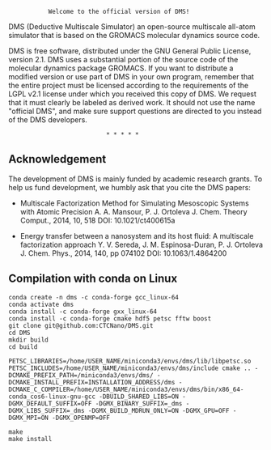 
               Welcome to the official version of DMS!

DMS (Deductive Multiscale Simulator) an open-source multiscale all-atom 
simulator that is based on the GROMACS molecular dynamics source code.

DMS is free software, distributed under the GNU General
Public License, version 2.1. DMS uses a substantial portion of the source
code of the molecular dynamics package GROMACS. If you want to distribute 
a modified version or use part of DMS in your own program, remember that 
the entire project must be licensed according to the requirements of the LGPL 
v2.1 license under which you received this copy of DMS. We request that it 
must clearly be labeled as derived work. It should not use the name 
"official DMS", and make sure support questions are directed to you instead 
of the DMS developers.

                               * * * * *
## Acknowledgement

The development of DMS is mainly funded by academic research grants. 
To help us fund development, we humbly ask that you cite the DMS papers:

* Multiscale Factorization Method for Simulating Mesoscopic Systems with 
  Atomic Precision
  A. A. Mansour, P. J. Ortoleva 
  J. Chem. Theory Comput., 2014, 10, 518
  DOI: 10.1021/ct400615a

* Energy transfer between a nanosystem and its host fluid: A multiscale 
  factorization approach
  Y. V. Sereda, J. M. Espinosa-Duran, P. J. Ortoleva
  J. Chem. Phys., 2014, 140, pp 074102
  DOI: 10.1063/1.4864200


## Compilation with conda on Linux
```
conda create -n dms -c conda-forge gcc_linux-64
conda activate dms
conda install -c conda-forge gxx_linux-64
conda install -c conda-forge cmake hdf5 petsc fftw boost
git clone git@github.com:CTCNano/DMS.git
cd DMS
mkdir build
cd build

PETSC_LIBRARIES=/home/USER_NAME/miniconda3/envs/dms/lib/libpetsc.so PETSC_INCLUDES=/home/USER_NAME/miniconda3/envs/dms/include cmake .. -DCMAKE_PREFIX_PATH=/miniconda3/envs/dms/ -DCMAKE_INSTALL_PREFIX=INSTALLATION_ADDRESS/dms -DCMAKE_C_COMPILER=/home/USER_NAME/miniconda3/envs/dms/bin/x86_64-conda_cos6-linux-gnu-gcc -DBUILD_SHARED_LIBS=ON -DGMX_DEFAULT_SUFFIX=OFF -DGMX_BINARY_SUFFIX=_dms -DGMX_LIBS_SUFFIX=_dms -DGMX_BUILD_MDRUN_ONLY=ON -DGMX_GPU=OFF -DGMX_MPI=ON -DGMX_OPENMP=OFF

make
make install
```

